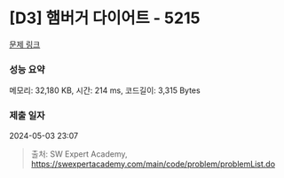 # [D3] 햄버거 다이어트 - 5215 

[문제 링크](https://swexpertacademy.com/main/code/problem/problemDetail.do?contestProbId=AWT-lPB6dHUDFAVT) 

### 성능 요약

메모리: 32,180 KB, 시간: 214 ms, 코드길이: 3,315 Bytes

### 제출 일자

2024-05-03 23:07



> 출처: SW Expert Academy, https://swexpertacademy.com/main/code/problem/problemList.do